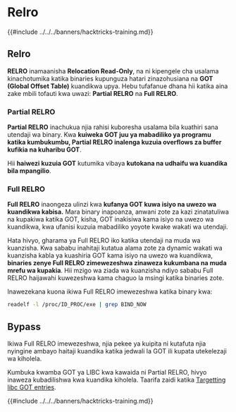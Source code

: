 # Relro

{{#include ../../../banners/hacktricks-training.md}}

## Relro

**RELRO** inamaanisha **Relocation Read-Only**, na ni kipengele cha usalama kinachotumika katika binaries kupunguza hatari zinazohusiana na **GOT (Global Offset Table)** kuandikwa upya. Hebu tufafanue dhana hii katika aina zake mbili tofauti kwa uwazi: **Partial RELRO** na **Full RELRO**.

### **Partial RELRO**

**Partial RELRO** inachukua njia rahisi kuboresha usalama bila kuathiri sana utendaji wa binary. Kwa **kuiweka GOT juu ya mabadiliko ya programu katika kumbukumbu, Partial RELRO inalenga kuzuia overflows za buffer kufikia na kuharibu GOT**.&#x20;

Hii **haiwezi kuzuia GOT** kutumika vibaya **kutokana na udhaifu wa kuandika bila mpangilio**.

### **Full RELRO**

**Full RELRO** inaongeza ulinzi kwa **kufanya GOT kuwa isiyo na uwezo wa kuandikwa kabisa.** Mara binary inapoanza, anwani zote za kazi zinatatuliwa na kupakiwa katika GOT, kisha, GOT inakisiwa kama isiyo na uwezo wa kuandikwa, kwa ufanisi kuzuia mabadiliko yoyote kwake wakati wa utendaji.

Hata hivyo, gharama ya Full RELRO iko katika utendaji na muda wa kuanzisha. Kwa sababu inahitaji kutatua alama zote za dynamic wakati wa kuanzisha kabla ya kuashiria GOT kama isiyo na uwezo wa kuandikwa, **binaries zenye Full RELRO zimewezeshwa zinaweza kukumbana na muda mrefu wa kupakia**. Hii mzigo wa ziada wa kuanzisha ndiyo sababu Full RELRO haijawahi kuwezeshwa kama chaguo la msingi katika binaries zote.

Inawezekana kuona ikiwa Full RELRO imewezeshwa katika binary kwa:
```bash
readelf -l /proc/ID_PROC/exe | grep BIND_NOW
```
## Bypass

Ikiwa Full RELRO imewezeshwa, njia pekee ya kuipita ni kutafuta njia nyingine ambayo haitaji kuandika katika jedwali la GOT ili kupata utekelezaji wa kiholela.

Kumbuka kwamba GOT ya LIBC kwa kawaida ni Partial RELRO, hivyo inaweza kubadilishwa kwa kuandika kiholela. Taarifa zaidi katika [Targetting libc GOT entries](https://github.com/nobodyisnobody/docs/blob/main/code.execution.on.last.libc/README.md#1---targetting-libc-got-entries).

{{#include ../../../banners/hacktricks-training.md}}
